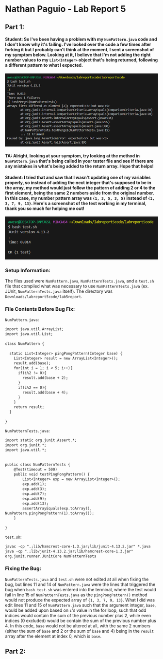# Nathan Paguio - Lab Report 5

## Part 1:

#### Student: So I've been having a problem with my `NumPattern.java` code and I don't know why it's failing. I've looked over the code a few times after forking it but I probably can't think at the moment, I sent a screenshot of my symptom below. Looking at it, I believe that I'm not adding the right number values to my `List<Integer>` object that's being returned, following a different pattern to what I expected.

![Image](ArraySymptom.png)

#### TA: Alright, looking at your symptom, try looking at the method in `NumPattern.java` that's being called in your tester file and see if there are any mistakes in what's being added to the return array. Hope that helps!

#### Student: I tried that and saw that I wasn't updating one of my variables properly, so instead of adding the next integer that's supposed to be in the array, my method would just follow the pattern of adding 2 or 4 to the first element, being the same 2 numbers aside from the original number. In this case, my number pattern array was `{1, 3, 5, 3, 5}` instead of `{1, 3, 7, 9, 13}`. Here's a screenshot of the test working in my terminal, thank you so much for helping me out!

![Image](ProperOutput.png)

### Setup Information:
The files used were `NumPattern.java`, `NumPatternTests.java`, and a `test.sh` file that compiled what was necessary to use `NumPatternTests.java` (ex. JUnit, `NumPatternTests.java` itself). The directory was `Downloads/labreport5code/lab5report`.

### File Contents Before Bug Fix:
`NumPattern.java`:
```
import java.util.ArrayList;
import java.util.List;

class NumPattern {

  static List<Integer> pingPongPattern(Integer base) {
    List<Integer> result = new ArrayList<Integer>();
    result.add(base);
    for(int i = 1; i < 5; i++){
      if(i%2 != 0){
        result.add(base + 2);
      }
      if(i%2 == 0){
        result.add(base + 4);
      }
    }
    return result;
  }

}

```
`NumPatternTests.java`:
```
import static org.junit.Assert.*;
import org.junit.*;
import java.util.*;


public class NumPatternTests {
	@Test(timeout = 500)
	public void testPingPongPattern() {
		List<Integer> exp = new ArrayList<Integer>();
		exp.add(1);
		exp.add(3);
		exp.add(7);
		exp.add(9);
		exp.add(13);
		assertArrayEquals(exp.toArray(), NumPattern.pingPongPattern(1).toArray());
	}

}

```
`test.sh`:
```
javac -cp ".;lib/hamcrest-core-1.3.jar;lib/junit-4.13.2.jar" *.java
java -cp ".;lib/junit-4.13.2.jar;lib/hamcrest-core-1.3.jar" org.junit.runner.JUnitCore NumPatternTests
```
### Fixing the Bug:
 `NumPatternTests.java` and `test.sh` were not edited at all when fixing the bug, but lines 11 and 14 of `NumPattern.java` were the lines that triggered the bug when `bash test.sh` was entered into the terminal, where the test would fail in line 15 of `NumPatternTests.java` as the `pingPongPattern()` method would not produce the expected array of `{1, 3, 7, 9, 13}`. What I did was edit lines 11 and 15 of `NumPattern.java` such that the argument integer, `base`, would be added upon based on `i`'s value in the for loop, such that odd indices would contain the sum of the previous number plus 2, while even indices (0 excluded) would be contain the sum of the previous number plus 4. In this code, `base` would not be altered at all, with the same 2 numbers (either the sum of `base` and 2 or the sum of `base` and 4) being in the `result` array after the element at index 0, which is `base`.
 
## Part 2:
